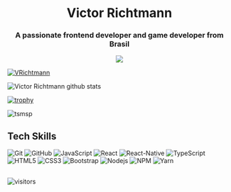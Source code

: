 



<h1 align="center">Victor Richtmann</h1>
<h3 align="center">A passionate frontend developer and game developer from Brasil</h3>

<p align="center" align="left"><img align="center" align='left' src='https://raw.githubusercontent.com/vrichtmann/vrichtmann/main/capa_math_2050.png'> </p>

<p align="left"> <a href="https://twitter.com/VRichtmann" target="blank"><img src="https://img.shields.io/twitter/follow/VRichtmann?logo=twitter&style=for-the-badge" alt="VRichtmann" /></a> </p>


![Victor Richtmann github stats](https://github-readme-stats.vercel.app/api?username=vrichtmann&count_private=true&show_icons=true&theme=dracula)

[![trophy](https://github-profile-trophy.vercel.app/?username=vrichtmann&theme=onedark)](https://github.com/vrichtmann/github-profile-trophy)
<p><img align="center" src="https://github-readme-streak-stats.herokuapp.com/?user=vrichtmann&" alt="tsmsp" /></p>
<!--[![tsmsp wakatime stats](https://github-readme-stats.vercel.app/api/wakatime?username=willianrod)](https://github.com/anuraghazra/github-readme-stats)-->



## Tech Skills
![Git](https://img.shields.io/badge/-Git-black?style=flat-square&logo=git)
![GitHub](https://img.shields.io/badge/-GitHub-181717?style=flat-square&logo=github)
![JavaScript](https://img.shields.io/badge/-JavaScript-black?style=flat-square&logo=javascript)
![React](https://img.shields.io/badge/-React-black?style=flat-square&logo=react)
![React-Native](https://img.shields.io/badge/React--Native-Build-black?style=flat-square&logo=react)
![TypeScript](https://img.shields.io/badge/-TypeScript-007ACC?style=flat-square&logo=typescript)
![HTML5](https://img.shields.io/badge/-HTML5-E34F26?style=flat-square&logo=html5&logoColor=white)
![CSS3](https://img.shields.io/badge/-CSS3-1572B6?style=flat-square&logo=css3)
![Bootstrap](https://img.shields.io/badge/-Bootstrap-563D7C?style=flat-square&logo=bootstrap)
![Nodejs](https://img.shields.io/badge/NodeJs-339933.svg?logo=node.js&logoColor=white)
![NPM](https://img.shields.io/badge/NPM-CB3837.svg?logo=npm)
![Yarn](https://img.shields.io/badge/Yarn-2C8EBB.svg?logo=yarn&logoColor=white)

##

![visitors](https://visitor-badge.glitch.me/badge?page_id=vrichtmann.vrichtmann)





<!--
**tsmsp/tsmsp** is a ✨ _special_ ✨ repository because its `README.md` (this file) appears on your GitHub profile.

Here are some ideas to get you started:

- 🔭 I’m currently working on ...
- 🌱 I’m currently learning ...
- 👯 I’m looking to collaborate on ...
- 🤔 I’m looking for help with ...
- 💬 Ask me about ...
- 📫 How to reach me: ...
- 😄 Pronouns: ...
- ⚡ Fun fact: ...
-->
